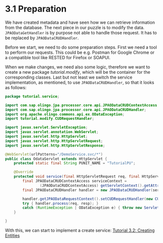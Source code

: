 # 3.1 Preparation
We have created metadata and have seen how we can retrieve information from the database. The next piece in our puzzle is to modify the data. `JPAODataGetHandler` is by purpose not able to handle those request. It has to be replaced by `JPAODataCRUDHandler`.

Before we start, we need to do some preparation steps. First we need a tool to perform our requests. This could be e.g. Postman for Google Chrome or a compatible tool like RESTED for Firefox or SOAPUI.

When we make changes, we need also some logic, therefore we want to create a new package _tutorial.modify_, which will be the container for the corresponding classes. Last but not least we switch the service implementation, as mentioned, to use `JPAODataCRUDHandler`, so that it looks as follows:

```Java
package tutorial.service;

import com.sap.olingo.jpa.processor.core.api.JPAODataCRUDContextAccess;
import com.sap.olingo.jpa.processor.core.api.JPAODataCRUDHandler;
import org.apache.olingo.commons.api.ex.ODataException;
import tutorial.modify.CUDRequestHandler;

import javax.servlet.ServletException;
import javax.servlet.annotation.WebServlet;
import javax.servlet.http.HttpServlet;
import javax.servlet.http.HttpServletRequest;
import javax.servlet.http.HttpServletResponse;

@WebServlet(urlPatterns="/DemoService.svc/*")
public class OdataServlet extends HttpServlet {
	protected static final String PUNIT_NAME = "TutorialPU";

	@Override
	protected void service(final HttpServletRequest req, final HttpServletResponse resp) throws ServletException {
		final JPAODataCRUDContextAccess serviceContext =
				(JPAODataCRUDContextAccess) getServletContext().getAttribute("ServiceContext");
		final JPAODataCRUDHandler handler = new JPAODataCRUDHandler(serviceContext);

		handler.getJPAODataRequestContext().setCUDRequestHandler(new CUDRequestHandler());
		try { handler.process(req, resp); }
		catch (RuntimeException | ODataException e) { throw new ServletException(e); }
	}

}
```

With this, we can start to implement a create service: [Tutorial 3.2: Creating Entities](3-2-CreatingEntities.md)

